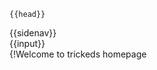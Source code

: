 <!DOCTYPE html>
<html>

<head>

    {{head}}

</head>

<body class="text">
	{{sidenav}}
<div class="body">{{input}}</div>
</body>

</html>
{!Welcome to trickeds homepage
